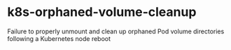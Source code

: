 # k8s-orphaned-volume-cleanup
Failure to properly unmount and clean up orphaned Pod volume directories following a Kubernetes node reboot
